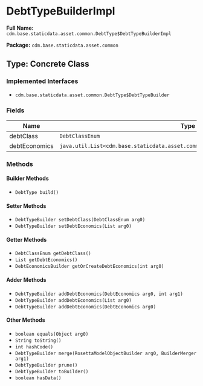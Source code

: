 # DebtTypeBuilderImpl

**Full Name:** `cdm.base.staticdata.asset.common.DebtType$DebtTypeBuilderImpl`

**Package:** `cdm.base.staticdata.asset.common`

## Type: Concrete Class

### Implemented Interfaces

- `cdm.base.staticdata.asset.common.DebtType$DebtTypeBuilder`

### Fields

| Name | Type | Description |
|------|------|-------------|
| debtClass | `DebtClassEnum` |  |
| debtEconomics | `java.util.List<cdm.base.staticdata.asset.common.DebtEconomics$DebtEconomicsBuilder>` |  |

### Methods

#### Builder Methods

- `DebtType build()`

#### Setter Methods

- `DebtTypeBuilder setDebtClass(DebtClassEnum arg0)`
- `DebtTypeBuilder setDebtEconomics(List arg0)`

#### Getter Methods

- `DebtClassEnum getDebtClass()`
- `List getDebtEconomics()`
- `DebtEconomicsBuilder getOrCreateDebtEconomics(int arg0)`

#### Adder Methods

- `DebtTypeBuilder addDebtEconomics(DebtEconomics arg0, int arg1)`
- `DebtTypeBuilder addDebtEconomics(List arg0)`
- `DebtTypeBuilder addDebtEconomics(DebtEconomics arg0)`

#### Other Methods

- `boolean equals(Object arg0)`
- `String toString()`
- `int hashCode()`
- `DebtTypeBuilder merge(RosettaModelObjectBuilder arg0, BuilderMerger arg1)`
- `DebtTypeBuilder prune()`
- `DebtTypeBuilder toBuilder()`
- `boolean hasData()`

